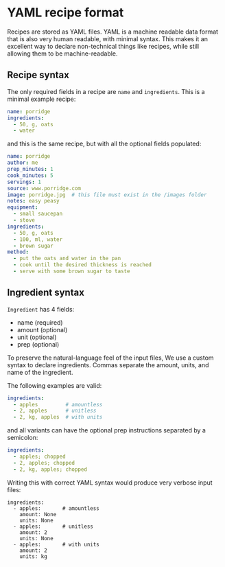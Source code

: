 # YAML recipe format

Recipes are stored as YAML files. YAML is a machine readable data format that is also very human readable, with minimal syntax. This makes it an excellent way to declare non-technical things like recipes, while still allowing them to be machine-readable.

## Recipe syntax 

The only required fields in a recipe are `name` and `ingredients`. This is a minimal example recipe: 

```yaml
name: porridge
ingredients:
  - 50, g, oats
  - water
```

and this is the same recipe, but with all the optional fields populated: 

```yaml
name: porridge
author: me
prep_minutes: 1
cook_minutes: 5
servings: 1
source: www.porridge.com
image: porridge.jpg  # this file must exist in the /images folder
notes: easy peasy
equipment:
  - small saucepan
  - stove
ingredients:
  - 50, g, oats
  - 100, ml, water
  - brown sugar
method:
  - put the oats and water in the pan
  - cook until the desired thickness is reached
  - serve with some brown sugar to taste
```

## Ingredient syntax

`Ingredient` has 4 fields:

- name (required)
- amount (optional)
- unit (optional)
- prep (optional)

To preserve the natural-language feel of the input files, We use a custom syntax to declare ingredients. Commas separate the amount, units, and name of the ingredient.

The following examples are valid:

```yaml
ingredients:
  - apples         # amountless
  - 2, apples      # unitless
  - 2, kg, apples  # with units 
```

and all variants can have the optional prep instructions separated by a semicolon:

```yaml
ingredients:
  - apples; chopped
  - 2, apples; chopped
  - 2, kg, apples; chopped
```

Writing this with correct YAML syntax would produce very verbose input files:

```
ingredients:
  - apples:       # amountless
    amount: None
    units: None    
  - apples:       # unitless
    amount: 2
    units: None
  - apples:       # with units 
    amount: 2
    units: kg
```